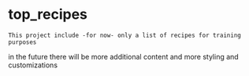 # top_recipes

	This project include -for now- only a list of recipes for training purposes
in the future there will be more additional content and more styling and customizations

